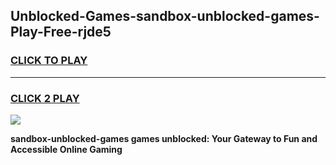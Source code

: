 
## Unblocked-Games-sandbox-unblocked-games-Play-Free-rjde5
<h3>
<a href="https://premium76.site?title=sandbox-unblocked-games&ref=23A">CLICK TO PLAY</a></h3>
<hr>

<h3>
<a href="https://premium76.site?title=sandbox-unblocked-games&ref=23A">CLICK 2 PLAY</a>
  
</h3>

<a href="https://premium76.site?title=sandbox-unblocked-games&ref=23A"><img src="https://clearcache.store/games.png"></a>


**sandbox-unblocked-games games unblocked: Your Gateway to Fun and Accessible Online Gaming**
